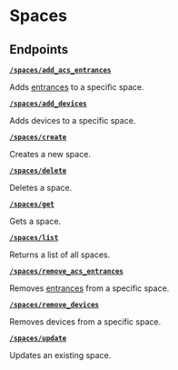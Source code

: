 # Spaces

## Endpoints


[**`/spaces/add_acs_entrances`**](./add_acs_entrances.md)

Adds [entrances](../../capability-guides/access-systems/retrieving-entrance-details.md) to a specific space.


[**`/spaces/add_devices`**](./add_devices.md)

Adds devices to a specific space.


[**`/spaces/create`**](./create.md)

Creates a new space.


[**`/spaces/delete`**](./delete.md)

Deletes a space.


[**`/spaces/get`**](./get.md)

Gets a space.


[**`/spaces/list`**](./list.md)

Returns a list of all spaces.


[**`/spaces/remove_acs_entrances`**](./remove_acs_entrances.md)

Removes [entrances](../../capability-guides/access-systems/retrieving-entrance-details.md) from a specific space.


[**`/spaces/remove_devices`**](./remove_devices.md)

Removes devices from a specific space.


[**`/spaces/update`**](./update.md)

Updates an existing space.


